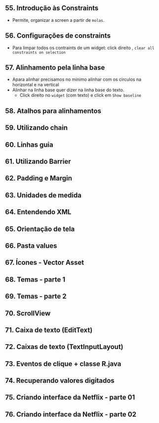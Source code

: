 
## 55. Introdução às Constraints
- Permite, organizar a screen a partir de `molas`.

## 56. Configurações de constraints
- Para limpar todos os contraints de um widget: click direito , `clear all constraints on selection`

## 57. Alinhamento pela linha base
- Apara alinhar precisamos no minimo alinhar com os circulos na horizontal e na vertical
- Alinhar na linha base quer dizer na linha base do texto. 
  - Click direito no `widget` (com texto) e click em `Show baseline`
## 58. Atalhos para alinhamentos

## 59. Utilizando chain

## 60. Linhas guia

## 61. Utilizando Barrier

## 62. Padding e Margin

## 63. Unidades de medida

## 64. Entendendo XML

## 65. Orientação de tela

## 66. Pasta values

## 67. Ícones - Vector Asset

## 68. Temas - parte 1

## 69. Temas - parte 2

## 70. ScrollView

## 71. Caixa de texto (EditText)

## 72. Caixas de texto (TextInputLayout)

## 73. Eventos de clique + classe R.java

## 74. Recuperando valores digitados

## 75. Criando interface da Netflix - parte 01

## 76. Criando interface da Netflix - parte 02

